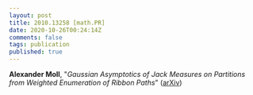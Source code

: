 ```yaml
---
layout: post
title: 2010.13258 [math.PR]
date: 2020-10-26T00:24:14Z
comments: false
tags: publication
published: true
---
```


<b>Alexander Moll</b>, "<i>Gaussian Asymptotics of Jack Measures on Partitions from Weighted  Enumeration of Ribbon Paths</i>" ([arXiv](http://arxiv.org/abs/2010.13258v1))
